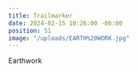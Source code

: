```yaml
---
title: Trailmarker
date: 2024-02-15 10:26:00 -06:00
position: 51
image: "/uploads/EARTH%20WORK.jpg"
---
```


Earthwork